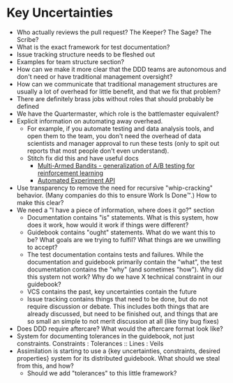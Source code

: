 # Key Uncertainties
- Who actually reviews the pull request? The Keeper? The Sage? The Scribe?
- What is the exact framework for test documentation?
- Issue tracking structure needs to be fleshed out
- Examples for team structure section?
- How can we make it more clear that the DDD teams are autonomous and don't need or have traditional management oversight?
- How can we communicate that traditional management structures are usually a lot of overhead for little benefit, and that we fix that problem?
- There are definitely brass jobs without roles that should probably be defined
- We have the Quartermaster, which role is the battlemaster equivalent?
- Explicit information on automating away overhead. 
  - For example, if you automate testing and data analysis tools, and open them to the team, you don't need the overhead of data scientists and manager approval to run these tests (only to spit out reports that most people don't even understand). 
  - Stitch fix did this and have useful docs
    - [Multi-Armed Bandits - generalization of A/B testing for reinforcement learning](https://multithreaded.stitchfix.com/blog/2020/08/05/bandits/)
    - [Automated Experiment API](https://multithreaded.stitchfix.com/blog/2019/07/30/building-centralized-experimental-platform/)
- Use transparency to remove the need for recursive "whip-cracking" behavior. (Many companies do this to ensure Work Is Done:tm:.) How to make this clear?
- We need a "I have a piece of information, where does it go?" section
  - Documentation contains "is" statements. What is this system, how does it work, how would it work if things were different?
  - Guidebook contains "ought" statements. What do we want this to be? What goals are we trying to fulfil? What things are we unwilling to accept?
  - The test documentation contains tests and failures. While the documentation and guidebook primarily contain the "what", the test documentation contains the "why" (and sometimes "how"). Why did this system not work? Why do we have X technical constraint in our guidebook? 
  - VCS contains the past, key uncertainties contain the future
  - Issue tracking contains things that need to be done, but do not require discussion or debate. This includes both things that are already discussed, but need to be finished out, and things that are so small an simple to not merit discussion at all (like tiny bug fixes)
- Does DDD require aftercare? What would the aftercare format look like?
- System for documenting tolerances in the guidebook, not just constraints. Constraints : Tolerances :: Lines : Veils
- Assimilation is starting to use a {key uncertainties, constraints, desired properties} system for its distributed guidebook. What should we steal from this, and how?
  - Should we add "tolerances" to this little framework?
